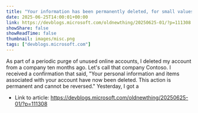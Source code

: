 ```yaml
---
title: "Your information has been permanently deleted, for small values of permanently"
date: 2025-06-25T14:00:01+00:00
link: https://devblogs.microsoft.com/oldnewthing/20250625-01/?p=111308
showShare: false
showReadTime: false
thumbnail: images/misc.png
tags: ["devblogs.microsoft.com"]
---
```

As part of a periodic purge of unused online accounts, I deleted my account from a company ten months ago. Let's call that company Contoso. I received a confirmation that said, "Your personal information and items associated with your account have now been deleted. This action is permanent and cannot be reversed." Yesterday, I got a

- Link to article: https://devblogs.microsoft.com/oldnewthing/20250625-01/?p=111308